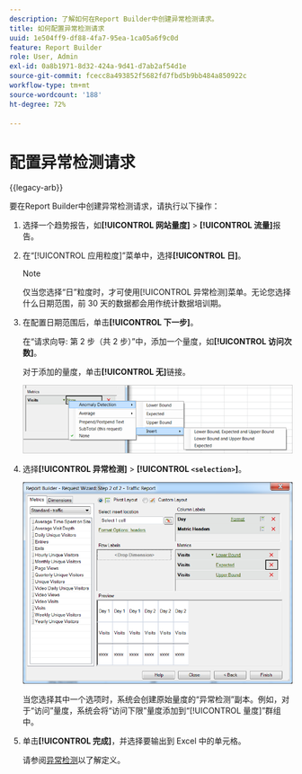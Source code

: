 ```yaml
---
description: 了解如何在Report Builder中创建异常检测请求。
title: 如何配置异常检测请求
uuid: 1e504ff9-df88-4fa7-95ea-1ca05a6f9c0d
feature: Report Builder
role: User, Admin
exl-id: 0a8b1971-8d32-424a-9d41-d7ab2af54d1e
source-git-commit: fcecc8a493852f5682fd7fbd5b9bb484a850922c
workflow-type: tm+mt
source-wordcount: '188'
ht-degree: 72%

---
```


# 配置异常检测请求

{{legacy-arb}}

要在Report Builder中创建异常检测请求，请执行以下操作：

1. 选择一个趋势报告，如&#x200B;**[!UICONTROL 网站量度]** > **[!UICONTROL 流量]**&#x200B;报告。
1. 在“[!UICONTROL 应用粒度]”菜单中，选择&#x200B;**[!UICONTROL 日]**。

   >[!NOTE]
   >
   >仅当您选择“日”粒度时，才可使用[!UICONTROL 异常检测]菜单。无论您选择什么日期范围，前 30 天的数据都会用作统计数据培训期。

1. 在配置日期范围后，单击&#x200B;**[!UICONTROL 下一步]**。

   在“请求向导: 第 2 步（共 2 步）”中，添加一个量度，如&#x200B;**[!UICONTROL 访问次数]**。

   对于添加的量度，单击&#x200B;**[!UICONTROL 无]**&#x200B;链接。

   ![显示异常检测的屏幕截图，接着插入，然后插入上下限和预期值的选项。](assets/anomaly_select.png)

1. 选择&#x200B;**[!UICONTROL 异常检测]** > **[!UICONTROL `<selection>`]**。

   ![屏幕截图显示请求向导第2步 — 流量报告。](assets/anomaly_visit.png)

   当您选择其中一个选项时，系统会创建原始量度的“异常检测”副本。例如，对于“访问”量度，系统会将“访问下限”量度添加到“[!UICONTROL 量度]”群组中。
1. 单击&#x200B;**[!UICONTROL 完成]**，并选择要输出到 Excel 中的单元格。

   请参阅[异常检测](/help/analyze/analysis-workspace/c-anomaly-detection/anomaly-detection.md)以了解定义。
